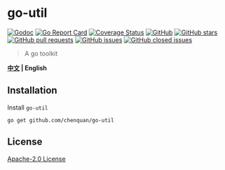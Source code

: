 # go-util

[![Godoc](https://img.shields.io/badge/godoc-reference-brightgreen)](https://pkg.go.dev/github.com/chenquan/go-util)
[![Go Report Card](https://goreportcard.com/badge/github.com/chenquan/go-util)](https://goreportcard.com/report/github.com/chenquan/go-util)
[![Coverage Status](https://coveralls.io/repos/github/chenquan/go-util/badge.svg?branch=master)](https://coveralls.io/github/chenquan/go-util?branch=master)
[![GitHub](https://img.shields.io/github/license/chenquan/go-util)](https://github.com/chenquan/go-util/blob/master/LICENSE)
[![GitHub stars](https://img.shields.io/github/stars/chenquan/go-util)](https://github.com/chenquan/go-util/stargazers)
[![GitHub pull requests](https://img.shields.io/github/issues-pr-raw/chenquan/go-util)](https://github.com/chenquan/go-util/pulls)
[![GitHub issues](https://img.shields.io/github/issues/chenquan/go-util)](https://github.com/chenquan/go-util/issues)
[![GitHub closed issues](https://img.shields.io/github/issues-closed/chenquan/go-util?color=red)](https://github.com/chenquan/go-util/issues?q=is%3Aissue+is%3Aclosed)

> A go toolkit

**[中文](README.md) | English**

## Installation

Install `go-util`

```shell
go get github.com/chenquan/go-util
```

## License

[Apache-2.0 License](https://github.com/chenquan/go-util/blob/master/LICENSE)
